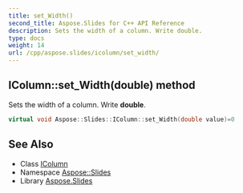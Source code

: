 ```yaml
---
title: set_Width()
second_title: Aspose.Slides for C++ API Reference
description: Sets the width of a column. Write double.
type: docs
weight: 14
url: /cpp/aspose.slides/icolumn/set_width/
---
```

## IColumn::set_Width(double) method


Sets the width of a column. Write **double**.

```cpp
virtual void Aspose::Slides::IColumn::set_Width(double value)=0
```

## See Also

* Class [IColumn](./)
* Namespace [Aspose::Slides](../)
* Library [Aspose.Slides](../../)